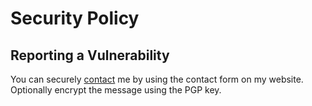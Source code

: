 # Security Policy

## Reporting a Vulnerability

You can securely [contact](https://fvdm.com/contact) me by using the
contact form on my website. Optionally encrypt
the message using the PGP key.
